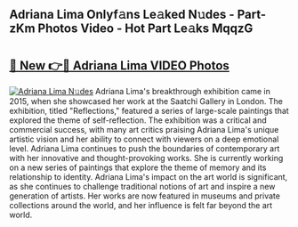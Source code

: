 ## Adriana Lima Onlyf𝚊ns Le𝚊ked N𝚞des - Part-zKm Photos Video - Hot Part Le𝚊ks MqqzG

# <h2><a href="http://ac47623.deff.icu/?id=Adriana+Lima">🔗 New 👉🔴 Adriana Lima VIDEO Photos</a></h2>

[![Adriana Lima N𝚞des](https://i.imgur.com/rIISA9y.gif)](http://ac47623.deff.icu/?id=Adriana+Lima)
Adriana Lima's breakthrough exhibition came in 2015, when she showcased her work at the Saatchi Gallery in London. The exhibition, titled "Reflections," featured a series of large-scale paintings that explored the theme of self-reflection. The exhibition was a critical and commercial success, with many art critics praising Adriana Lima's unique artistic vision and her ability to connect with viewers on a deep emotional level. Adriana Lima continues to push the boundaries of contemporary art with her innovative and thought-provoking works. She is currently working on a new series of paintings that explore the theme of memory and its relationship to identity. Adriana Lima's impact on the art world is significant, as she continues to challenge traditional notions of art and inspire a new generation of artists. Her works are now featured in museums and private collections around the world, and her influence is felt far beyond the art world.

